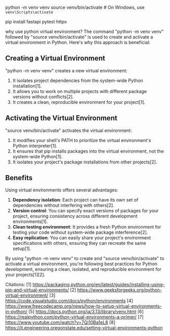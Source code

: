 python -m venv venv
source venv/bin/activate  # On Windows, use `venv\Scripts\activate`

pip install fastapi pytest httpx

why use python virtual environment? 
The command "python -m venv venv" followed by "source venv/bin/activate" is used to create and activate a virtual environment in Python. Here's why this approach is beneficial:

## Creating a Virtual Environment

"python -m venv venv" creates a new virtual environment:

1. It isolates project dependencies from the system-wide Python installation[1].
2. It allows you to work on multiple projects with different package versions without conflicts[2].
3. It creates a clean, reproducible environment for your project[1].

## Activating the Virtual Environment

"source venv/bin/activate" activates the virtual environment:

1. It modifies your shell's PATH to prioritize the virtual environment's Python interpreter[1].
2. It ensures that pip installs packages into the virtual environment, not the system-wide Python[1].
3. It isolates your project's package installations from other projects[2].

## Benefits

Using virtual environments offers several advantages:

1. **Dependency isolation**: Each project can have its own set of dependencies without interfering with others[2].
2. **Version control**: You can specify exact versions of packages for your project, ensuring consistency across different development environments[1].
3. **Clean testing environment**: It provides a fresh Python environment for testing your code without system-wide package interference[2].
4. **Easy replication**: You can easily share your project's environment specifications with others, ensuring they can recreate the same setup[1].

By using "python -m venv venv" to create and "source venv/bin/activate" to activate a virtual environment, you're following best practices for Python development, ensuring a clean, isolated, and reproducible environment for your projects[1][2].

Citations:
[1] https://packaging.python.org/en/latest/guides/installing-using-pip-and-virtual-environments/
[2] https://www.geeksforgeeks.org/python-virtual-environment/
[3] https://code.visualstudio.com/docs/python/environments
[4] https://www.freecodecamp.org/news/how-to-setup-virtual-environments-in-python/
[5] https://docs.python.org/ja/3.13/library/venv.html
[6] https://realpython.com/python-virtual-environments-a-primer/
[7] https://www.youtube.com/watch?v=7Qi10Ba1eL8
[8] https://it.engineering.oregonstate.edu/setting-virtual-environments-python